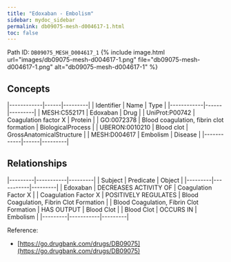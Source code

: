 ```yaml
---
title: "Edoxaban - Embolism"
sidebar: mydoc_sidebar
permalink: db09075-mesh-d004617-1.html
toc: false 
---
```



Path ID: `DB09075_MESH_D004617_1`
{% include image.html url="images/db09075-mesh-d004617-1.png" file="db09075-mesh-d004617-1.png" alt="db09075-mesh-d004617-1" %}

## Concepts

|------------|------|---------|
| Identifier | Name | Type    |
|------------|------|---------|
| MESH:C552171 | Edoxaban | Drug |
| UniProt:P00742 | Coagulation factor X | Protein |
| GO:0072378 | Blood coagulation, fibrin clot formation | BiologicalProcess |
| UBERON:0010210 | Blood clot | GrossAnatomicalStructure |
| MESH:D004617 | Embolism | Disease |
|------------|------|---------|

## Relationships

|---------|-----------|---------|
| Subject | Predicate | Object  |
|---------|-----------|---------|
| Edoxaban | DECREASES ACTIVITY OF | Coagulation Factor X |
| Coagulation Factor X | POSITIVELY REGULATES | Blood Coagulation, Fibrin Clot Formation |
| Blood Coagulation, Fibrin Clot Formation | HAS OUTPUT | Blood Clot |
| Blood Clot | OCCURS IN | Embolism |
|---------|-----------|---------|

Reference: 
  - [https://go.drugbank.com/drugs/DB09075](https://go.drugbank.com/drugs/DB09075)
